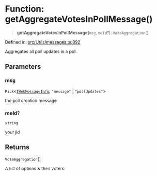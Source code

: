 # Function: getAggregateVotesInPollMessage()

> **getAggregateVotesInPollMessage**(`msg`, `meId`?): `VoteAggregation`[]

Defined in: [src/Utils/messages.ts:892](https://github.com/Fokusdotid/Baileys/blob/a954da2ee3c892812cf9528a5a214092693c872f/src/Utils/messages.ts#L892)

Aggregates all poll updates in a poll.

## Parameters

### msg

`Pick`\<[`IWebMessageInfo`](../namespaces/proto/interfaces/IWebMessageInfo.md), `"message"` \| `"pollUpdates"`\>

the poll creation message

### meId?

`string`

your jid

## Returns

`VoteAggregation`[]

A list of options & their voters
